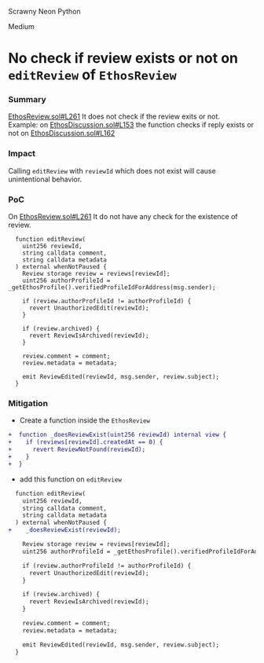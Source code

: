 Scrawny Neon Python

Medium

# No check if review exists or not on `editReview` of `EthosReview`

### Summary

[EthosReview.sol#L261](https://github.com/sherlock-audit/2024-10-ethos-network/blob/main/ethos/packages/contracts/contracts/EthosReview.sol#L261)
It does not check if the review exits or not.\
Example: on [EthosDiscussion.sol#L153](https://github.com/sherlock-audit/2024-10-ethos-network/blob/main/ethos/packages/contracts/contracts/EthosDiscussion.sol#L153) the function checks if reply exists or not on [EthosDiscussion.sol#L162](https://github.com/sherlock-audit/2024-10-ethos-network/blob/main/ethos/packages/contracts/contracts/EthosDiscussion.sol#L162)

### Impact

Calling `editReview` with `reviewId` which does not exist will cause unintentional behavior.

### PoC

On [EthosReview.sol#L261](https://github.com/sherlock-audit/2024-10-ethos-network/blob/main/ethos/packages/contracts/contracts/EthosReview.sol#L261) It do not have any check for the existence of review.

```solidity
  function editReview(
    uint256 reviewId,
    string calldata comment,
    string calldata metadata
  ) external whenNotPaused {
    Review storage review = reviews[reviewId];
    uint256 authorProfileId = _getEthosProfile().verifiedProfileIdForAddress(msg.sender);

    if (review.authorProfileId != authorProfileId) {
      revert UnauthorizedEdit(reviewId);
    }

    if (review.archived) {
      revert ReviewIsArchived(reviewId);
    }

    review.comment = comment;
    review.metadata = metadata;

    emit ReviewEdited(reviewId, msg.sender, review.subject);
  }
```

### Mitigation

* Create a function inside the `EthosReview`

```diff
+  function _doesReviewExist(uint256 reviewId) internal view {
+    if (reviews[reviewId].createdAt == 0) {
+      revert ReviewNotFound(reviewId);
+    }
+  }
```

* add this function on `editReview`

```diff
  function editReview(
    uint256 reviewId,
    string calldata comment,
    string calldata metadata
  ) external whenNotPaused {
+    _doesReviewExist(reviewId);

    Review storage review = reviews[reviewId];
    uint256 authorProfileId = _getEthosProfile().verifiedProfileIdForAddress(msg.sender);

    if (review.authorProfileId != authorProfileId) {
      revert UnauthorizedEdit(reviewId);
    }

    if (review.archived) {
      revert ReviewIsArchived(reviewId);
    }

    review.comment = comment;
    review.metadata = metadata;

    emit ReviewEdited(reviewId, msg.sender, review.subject);
  }

```